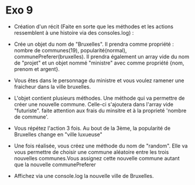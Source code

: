 # Exo 9
- Création d'un récit (Faite en sorte que les méthodes et les actions ressemblent à une histoire via des consoles.log) : 

- Crée un objet du nom de "Bruxelles". Il prendra comme propriété : nombre de communes(19), popularité(normal), communePreferer(bruxelles). Il prendra également un array vide du nom de "projet" et un objet nommé "ministre" avec comme propriété {nom, prenom et argent}.
- Vous êtes dans le personnage du ministre et vous voulez ramener une fraicheur dans la ville bruxelles.
- L'objet contient plusieurs méthodes. Une méthode qui va permettre de créer une nouvelle commune. Celle-ci s'ajoutera dans l'array vide "futuriste". faite attention aux frais du minsitre et à la proprieté 'nombre de commune'. 
- Vous répétez l'action 3 fois. Au bout de la 3ème, la popularité de Bruxelles change en "ville luxueuse"
- Une fois réalisée, vous créez une méthode du nom de "random". Elle va vous permettre de choisir une commune aléatoire entre les trois nouvelles communes.Vous assignez cette nouvelle commune autant que la nouvelle communePreferer

- Affichez via une console.log la nouvelle ville de Bruxelles.